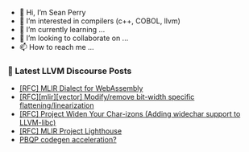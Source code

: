 - 👋 Hi, I’m Sean Perry
- 👀 I’m interested in compilers (c++, COBOL, llvm)
- 🌱 I’m currently learning ...
- 💞️ I’m looking to collaborate on ...
- 📫 How to reach me ...

<!---
s66perry/s66perry is a ✨ special ✨ repository because its `README.md` (this file) appears on your GitHub profile.
You can click the Preview link to take a look at your changes.
--->
### 📕 Latest LLVM Discourse Posts

<!-- DISCOURSE-LLVM:START -->
- [[RFC] MLIR Dialect for WebAssembly](https://discourse.llvm.org/t/rfc-mlir-dialect-for-webassembly/86758#post_15)
- [[RFC][mlir][vector] Modify/remove bit-width specific flattening/linearization](https://discourse.llvm.org/t/rfc-mlir-vector-modify-remove-bit-width-specific-flattening-linearization/86876#post_3)
- [[RFC] Project Widen Your Char-izons &lpar;Adding widechar support to LLVM-libc&rpar;](https://discourse.llvm.org/t/rfc-project-widen-your-char-izons-adding-widechar-support-to-llvm-libc/86777#post_5)
- [[RFC] MLIR Project Lighthouse](https://discourse.llvm.org/t/rfc-mlir-project-lighthouse/86738#post_5)
- [PBQP codegen acceleration?](https://discourse.llvm.org/t/pbqp-codegen-acceleration/86898#post_2)
<!-- DISCOURSE-LLVM:END -->
